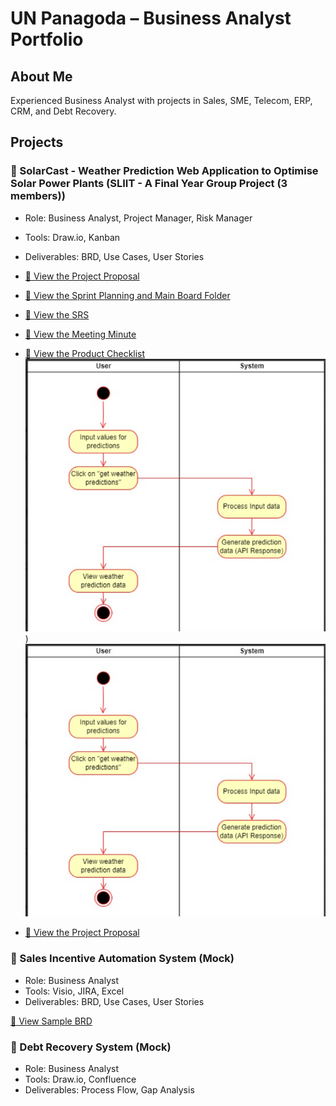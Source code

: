 # UN Panagoda – Business Analyst Portfolio

## About Me
Experienced Business Analyst with projects in Sales, SME, Telecom, ERP, CRM, and Debt Recovery.

## Projects

### 📌 SolarCast - Weather Prediction Web Application to Optimise Solar Power Plants (SLIIT - A Final Year Group Project (3 members))
- Role: Business Analyst, Project Manager, Risk Manager
- Tools: Draw.io, Kanban
- Deliverables: BRD, Use Cases, User Stories

- [📄 View the Project Proposal](Project-Proposal.pdf)
- [📁 View the Sprint Planning and Main Board Folder](Sprint%20Planning%20and%20Main%20Board/)
- [📄 View the SRS](SRS%20V2%20-%20Group%2011.pdf)
- [📄 View the Meeting Minute](Meeting_Minutes_Week01_Board.pdf)
- [📄 View the Product Checklist](product-checklist.pdf)
![Activity Diagram for Weather Prediction Function](https://github.com/UyaniPanagoda/Business-Analysis-Portfolio/blob/main/Activity%20Diagram%20for%20Weather%20Prediction%20Func.png?raw=true))
[![Activity Diagram for Weather Prediction Function](Activity%20Diagram%20for%20Weather%20Prediction%20Func.png)](Activity%20Diagram%20for%20Weather%20Prediction%20Func.png)


- [📄 View the Project Proposal](link-to-sample.com)

### 📌 Sales Incentive Automation System (Mock)
- Role: Business Analyst
- Tools: Visio, JIRA, Excel
- Deliverables: BRD, Use Cases, User Stories

[📄 View Sample BRD](link-to-sample.com)

### 📌 Debt Recovery System (Mock)
- Role: Business Analyst
- Tools: Draw.io, Confluence
- Deliverables: Process Flow, Gap Analysis
